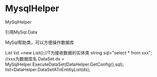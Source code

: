 # MysqlHelper
MySqlHelper

引用MySql.Data

MySql帮助类，可以方便操作数据库

List<T> list =new List<T>();//T为接收数据的实体类
string sql="select * from xxx"; //xxx为数据库名
DataSet ds = MySqlHelper.ExecuteDataSet(DataHelper.GetConfig(),sql);
list=DataHelper.DataSetAToEntitiyList<T>(ds);
